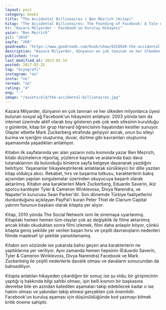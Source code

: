 ```yaml
---
layout: post  
category: book2  
title: "The Accidental Billionaires | Ben Mezrich (Kitap)"  
kitap: "The Accidental Billionaires: The Founding of Facebook: A Tale of Sex, Money, Genius and Betrayal"  
tr: "Kazara Milyarder - Facebook'un Kuruluş Hikayesi"  
yazar: "Ben Mezrich"  
yil: "2010"  
sayfa: "208"  
goodreads: "https://www.goodreads.com/book/show/6326920-the-accidental-billionaires"
description: "Kazara Milyarder, dünyanın en çok tanınan ve her ülkeden milyonlarca üyesi bulunan sosyal ağ Facebook'un hikayesini anlatıyor."
published: true
last_modified_at: 2023-01-14
posted: 2017-02-25
tag: "biyografi"
instagram: "no"
insta: "no"
reread: "no"
rating: "4"
eng: "-"
image: "/assets/old/the-accidental-billionaires.jpg"
---
```


Kazara Milyarder, dünyanın en çok tanınan ve her ülkeden milyonlarca üyesi bulunan sosyal ağ Facebook'un hikayesini anlatıyor. 2003 yılında tam da internet üzerinde aktif olarak boy gösteren pek çok web sitesinin kurulduğu o günlerde, kitap bir grup Harvard öğrencisinin hayatından kesitler sunuyor. Olaylar elbette Mark Zuckerberg etrafında gelişiyor ancak, onun bu siteyi kurma ve içeriğini oluşturma, duvar, dürtme gibi kavramları oluşturma aşamasında yaşadıkları anlatılıyor.

Kitabın ilk sayfalarında yer alan yazarın notu kısmında yazar Ben Mezrich, kitabı düzinelerce röportaj, yüzlerce kaynak ve aralarında bazı dava tutanaklarının da bulunduğu binlerce sayfa belgeye dayanarak yazdığını belirtiyor. Yaşananlar hikayeleştirilerek anlatılarak sürükleyici bir dille yazılan kitap oldukça akıcı. Rekabet, hırs ve başarma tutkusu, karakterlerin bakış açısından yapılan sorgulamalar üzerinden okuyucuya başarılı olarak aktarılmış. Kitabın ana karakterleri Mark Zuckerberg, Eduardo Saverin, ikiz sporcu kardeşler Tyler & Cameron Winklevoss, Divya Narendra, ve Napster'in kurucusu Sean Parker'dir. Son dönemde Türkiye faaliyetlerini durdurduğunu açıklayan PayPal'ı kuran Peter Thiel de Clarium Capital yatırım fonunun başkanı olarak kitapta yer alıyor.  
  
Kitap, 2010 yılında The Social Network ismi ile sinemaya uyarlanmış. Kitaptaki hemen hemen tüm olaylar çok az değişiklik ile filme aktarılmış ancak kitabı okuduktan sonra filmi izlemek, filmi daha anlaşılır kılıyor, çünkü kitapta geniş şekilde yer verilen başarı hırsı ve çeşitli davranışların nedenleri filmde maalesef iyi şekilde yansıtılamamış.  
  
Kitabın son sözünde ise yukarıda bahsi geçen ana karakterlerin ne yaptıklarına yer veriliyor. Aynı zamanda hemen hepsinin (Eduardo Saverin, Tyler & Cameron Winklevoss, Divya Narendra) Facebook ve Mark Zuckerberg ile çeşitli nedenlerle davalık olması ve davaların sonucundan da bahsediliyor.  
  
Kitapta anlatılan hikayeden çıkardığım bir sonuç ise şu oldu; bir girişimcinin yaptığı iş hakkında bilgi sahibi olması, işin belli kısmını bir başkasına devretse bile en azından katedilen aşamaları takip edebilecek kadar o ise hakim olması ve yakından takip etmesi gerçekten çok önemlidir. Facebook'un kuruluş aşaması için düşünüldüğünde kod yazmayı bilmek kritik öneme sahiptir.  
  
 
